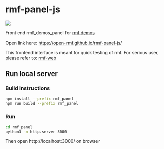 # rmf-panel-js

![](https://github.com/open-rmf/rmf-panel-js/workflows/gh-page/badge.svg)

Front end rmf_demos_panel for [rmf demos](https://github.com/open-rmf/rmf_demos/)

Open link here: https://open-rmf.github.io/rmf-panel-js/

This frontend interface is meant for quick testing of rmf. For serious user, please refer to: 
[rmf-web](https://github.com/open-rmf/rmf-web/)

## Run local server

### Build Instructions

```bash
npm install --prefix rmf_panel
npm run build --prefix rmf_panel
```

### Run

```bash
cd rmf_panel
python3 -m http.server 3000
```
Then open http://localhost:3000/ on browser
